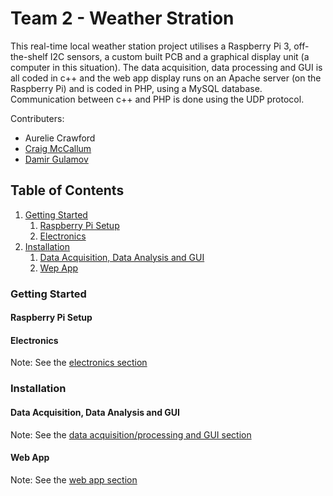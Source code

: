 # Team 2 - Weather Stration

This real-time local weather station project utilises a Raspberry Pi 3, off-the-shelf I2C sensors, a custom built PCB and a graphical display unit (a computer in this situation). The data acquisition, data processing and GUI is all coded in c++ and the web app display runs on an Apache server (on the Raspberry Pi) and is coded in PHP, using a MySQL database. Communication between c++ and PHP is done using the UDP protocol.

Contributers:
* Aurelie Crawford 
* [Craig McCallum](https://github.com/craigmccallum/)
* [Damir Gulamov](https://github.com/damir2020)



## Table of Contents
1. [Getting Started](#start)
   1. [Raspberry Pi Setup](#raspi)
   2. [Electronics](#electro)
2. [Installation](#install)
   1. [Data Acquisition, Data Analysis and GUI](#data)
   2. [Wep App](#web)



### Getting Started <a name="start"></a>
#### Raspberry Pi Setup <a name="raspi"></a>


#### Electronics <a name="electro"></a>
Note: See the [electronics section](01_electronics)



### Installation <a name="install"></a>
#### Data Acquisition, Data Analysis and GUI <a name="data"></a>
Note: See the [data acquisition/processing and GUI section](02_data_processing_and_gui)


#### Web App <a name="web"></a>
Note: See the [web app section](03_web_app)
